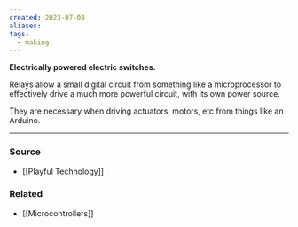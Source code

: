 ```yaml
---
created: 2023-07-08
aliases: 
tags:
  - making
---
```

**Electrically powered electric switches.**

Relays allow a small digital circuit from something like a microprocessor to effectively drive a much more powerful circuit, with its own power source.

They are necessary when driving actuators, motors, etc from things like an Arduino. 

---

### Source
- [[Playful Technology]]

### Related
- [[Microcontrollers]]